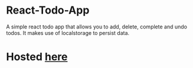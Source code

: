 # React-Todo-App
A simple react todo app that allows you to add, delete, complete and undo todos. It makes use of localstorage to persist data.
# Hosted [here](https://react--to-do-app.herokuapp.com/)
